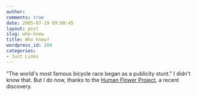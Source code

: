 ```yaml
---
author:
comments: true
date: 2005-07-19 09:00:45
layout: post
slug: who-knew
title: Who knew?
wordpress_id: 284
categories:
- Just Links
---
```


"The world's most famous bicycle race began as a publicity stunt." I didn't know that. But I do now, thanks to the [Human Flower Project](http://www.humanflowerproject.com/index.php/weblog/tournesol_a_la_tour_de_france/), a recent discovery.
